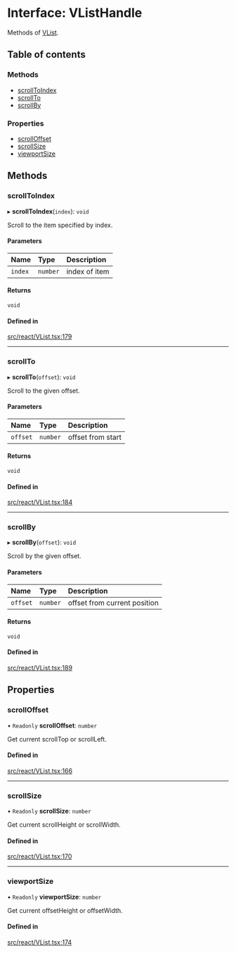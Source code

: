 # Interface: VListHandle

Methods of [VList](../API.md#vlist).

## Table of contents

### Methods

- [scrollToIndex](VListHandle.md#scrolltoindex)
- [scrollTo](VListHandle.md#scrollto)
- [scrollBy](VListHandle.md#scrollby)

### Properties

- [scrollOffset](VListHandle.md#scrolloffset)
- [scrollSize](VListHandle.md#scrollsize)
- [viewportSize](VListHandle.md#viewportsize)

## Methods

### scrollToIndex

▸ **scrollToIndex**(`index`): `void`

Scroll to the item specified by index.

#### Parameters

| Name | Type | Description |
| :------ | :------ | :------ |
| `index` | `number` | index of item |

#### Returns

`void`

#### Defined in

[src/react/VList.tsx:179](https://github.com/inokawa/virtua/blob/57416e5/src/react/VList.tsx#L179)

___

### scrollTo

▸ **scrollTo**(`offset`): `void`

Scroll to the given offset.

#### Parameters

| Name | Type | Description |
| :------ | :------ | :------ |
| `offset` | `number` | offset from start |

#### Returns

`void`

#### Defined in

[src/react/VList.tsx:184](https://github.com/inokawa/virtua/blob/57416e5/src/react/VList.tsx#L184)

___

### scrollBy

▸ **scrollBy**(`offset`): `void`

Scroll by the given offset.

#### Parameters

| Name | Type | Description |
| :------ | :------ | :------ |
| `offset` | `number` | offset from current position |

#### Returns

`void`

#### Defined in

[src/react/VList.tsx:189](https://github.com/inokawa/virtua/blob/57416e5/src/react/VList.tsx#L189)

## Properties

### scrollOffset

• `Readonly` **scrollOffset**: `number`

Get current scrollTop or scrollLeft.

#### Defined in

[src/react/VList.tsx:166](https://github.com/inokawa/virtua/blob/57416e5/src/react/VList.tsx#L166)

___

### scrollSize

• `Readonly` **scrollSize**: `number`

Get current scrollHeight or scrollWidth.

#### Defined in

[src/react/VList.tsx:170](https://github.com/inokawa/virtua/blob/57416e5/src/react/VList.tsx#L170)

___

### viewportSize

• `Readonly` **viewportSize**: `number`

Get current offsetHeight or offsetWidth.

#### Defined in

[src/react/VList.tsx:174](https://github.com/inokawa/virtua/blob/57416e5/src/react/VList.tsx#L174)
